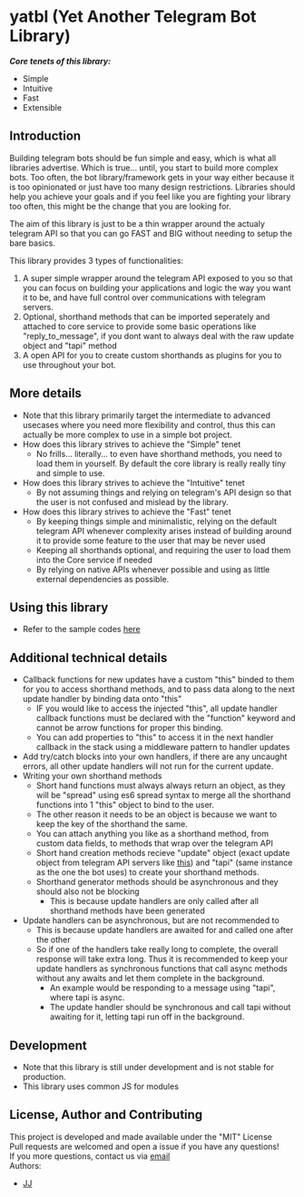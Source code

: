 # yatbl (Yet Another Telegram Bot Library)
***Core tenets of this library:***
- Simple
- Intuitive
- Fast
- Extensible


## Introduction
Building telegram bots should be fun simple and easy, which is what all libraries advertise. Which is true... until, you start to build more complex bots. Too often, the bot library/framework gets in your way either because it is too opinionated or just have too many design restrictions. Libraries should help you achieve your goals and if you feel like you are fighting your library too often, this might be the change that you are looking for.  

The aim of this library is just to be a thin wrapper around the actualy telegram API so that you can go FAST and BIG without needing to setup the bare basics.  

This library provides 3 types of functionalities:
1. A super simple wrapper around the telegram API exposed to you so that you can focus on building your applications and logic the way you want it to be, and have full control over communications with telegram servers.
2. Optional, shorthand methods that can be imported seperately and attached to core service to provide some basic operations like "reply_to_message", if you dont want to always deal with the raw update object and "tapi" method
3. A open API for you to create custom shorthands as plugins for you to use throughout your bot.


## More details
- Note that this library primarily target the intermediate to advanced usecases where you need more flexibility and control, thus this can actually be more complex to use in a simple bot project.
- How does this library strives to achieve the "Simple" tenet
    - No frills... literally... to even have shorthand methods, you need to load them in yourself. By default the core library is really really tiny and simple to use.
- How does this library strives to achieve the "Intuitive" tenet
    - By not assuming things and relying on telegram's API design so that the user is not confused and mislead by the library.
- How does this library strives to achieve the "Fast" tenet
    - By keeping things simple and minimalistic, relying on the default telegram API whenever complexity arises instead of building around it to provide some feature to the user that may be never used
    - Keeping all shorthands optional, and requiring the user to load them into the Core service if needed
    - By relying on native APIs whenever possible and using as little external dependencies as possible.


## Using this library
- Refer to the sample codes [here](./samples)


## Additional technical details
- Callback functions for new updates have a custom "this" binded to them for you to access shorthand methods, and to pass data along to the next update handler by binding data onto "this"
    - IF you would like to access the injected "this", all update handler callback functions must be declared with the "function" keyword and cannot be arrow functions for proper this binding.
    - You can add properties to "this" to access it in the next handler callback in the stack using a middleware pattern to handler updates
- Add try/catch blocks into your own handlers, if there are any uncaught errors, all other update handlers will not run for the current update.
- Writing your own shorthand methods
    - Short hand functions must always always return an object, as they will be "spread" using es6 spread syntax to merge all the shorthand functions into 1 "this" object to bind to the user.
    - The other reason it needs to be an object is because we want to keep the key of the shorthand the same.
    - You can attach anything you like as a shorthand method, from custom data fields, to methods that wrap over the telegram API
    - Short hand creation methods recieve "update" object (exact update object from telegram API servers like [this](https://core.telegram.org/bots/api#update)) and "tapi" (same instance as the one the bot uses) to create your shorthand methods.
    - Shorthand generator methods should be asynchronous and they should also not be blocking
        - This is because update handlers are only called after all shorthand methods have been generated
- Update handlers can be asynchronous, but are not recommended to
    - This is because update handlers are awaited for and called one after the other
    - So if one of the handlers take really long to complete, the overall response will take extra long. Thus it is recommended to keep your update handlers as synchronous functions that call async methods without any awaits and let them complete in the background.
        - An example would be responding to a message using "tapi", where tapi is async.
        - The update handler should be synchronous and call tapi without awaiting for it, letting tapi run off in the background.


## Development
- Note that this library is still under development and is not stable for production.
- This library uses common JS for modules


## License, Author and Contributing
This project is developed and made available under the "MIT" License  
Pull requests are welcomed and open a issue if you have any questions!  
If you more questions, contact us via [email](mailto:developer@enkeldigital.com)  
Authors:
- [JJ](https://github.com/Jaimeloeuf)